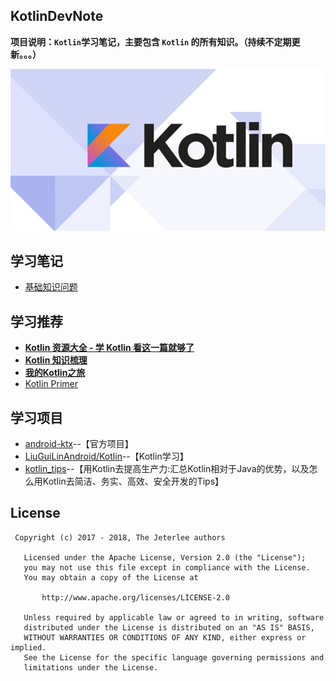 ## KotlinDevNote
**项目说明：`Kotlin`学习笔记，主要包含 `Kotlin` 的所有知识。（持续不定期更新。。。）**

![kotlin](asset/kotlin.jpg)


## 学习笔记
- [基础知识问题](doc/issue.md)


## 学习推荐
- [**Kotlin 资源大全 - 学 Kotlin 看这一篇就够了**](https://www.jianshu.com/p/b5b1e0faecec)
- [**Kotlin 知识梳理**](https://www.jianshu.com/p/f9e78d6c54bd)
- [**我的Kotlin之旅**](https://www.jianshu.com/c/10545ba15cb3)
- [Kotlin Primer](https://kymjs.com/code/2017/02/03/01/) 


## 学习项目
- [android-ktx](https://github.com/android/android-ktx)--【官方项目】
- [LiuGuiLinAndroid/Kotlin](https://github.com/LiuGuiLinAndroid/Kotlin)--【Kotlin学习】 
- [kotlin_tips](https://github.com/heimashi/kotlin_tips)--【用Kotlin去提高生产力:汇总Kotlin相对于Java的优势，以及怎么用Kotlin去简洁、务实、高效、安全开发的Tips】


## License
```
 Copyright (c) 2017 - 2018, The Jeterlee authors 

   Licensed under the Apache License, Version 2.0 (the "License");
   you may not use this file except in compliance with the License.
   You may obtain a copy of the License at

       http://www.apache.org/licenses/LICENSE-2.0

   Unless required by applicable law or agreed to in writing, software
   distributed under the License is distributed on an "AS IS" BASIS,
   WITHOUT WARRANTIES OR CONDITIONS OF ANY KIND, either express or implied.
   See the License for the specific language governing permissions and
   limitations under the License.
```
